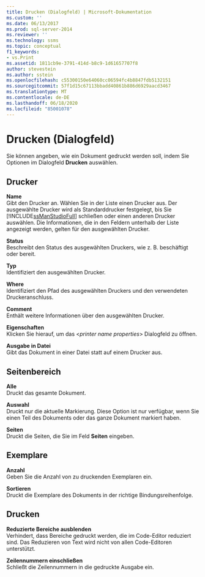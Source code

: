 ```yaml
---
title: Drucken (Dialogfeld) | Microsoft-Dokumentation
ms.custom: ''
ms.date: 06/13/2017
ms.prod: sql-server-2014
ms.reviewer: ''
ms.technology: ssms
ms.topic: conceptual
f1_keywords:
- vs.Print
ms.assetid: 1811cb9e-3791-414d-b8c9-1d61657707f8
author: stevestein
ms.author: sstein
ms.openlocfilehash: c55300150e64060cc06594fc4b8847fdb5132151
ms.sourcegitcommit: 57f1d15c67113bbadd40861b886d6929aacd3467
ms.translationtype: MT
ms.contentlocale: de-DE
ms.lasthandoff: 06/18/2020
ms.locfileid: "85001078"
---
```

# <a name="print-dialog-box"></a>Drucken (Dialogfeld)
  Sie können angeben, wie ein Dokument gedruckt werden soll, indem Sie Optionen im Dialogfeld **Drucken** auswählen.  
  
## <a name="printer"></a>Drucker  
 **Name**  
 Gibt den Drucker an. Wählen Sie in der Liste einen Drucker aus. Der ausgewählte Drucker wird als Standarddrucker festgelegt, bis Sie [!INCLUDE[ssManStudioFull](../../includes/ssmanstudiofull-md.md)] schließen oder einen anderen Drucker auswählen. Die Informationen, die in den Feldern unterhalb der Liste angezeigt werden, gelten für den ausgewählten Drucker.  
  
 **Status**  
 Beschreibt den Status des ausgewählten Druckers, wie z. B. beschäftigt oder bereit.  
  
 **Typ**  
 Identifiziert den ausgewählten Drucker.  
  
 **Where**  
 Identifiziert den Pfad des ausgewählten Druckers und den verwendeten Druckeranschluss.  
  
 **Comment**  
 Enthält weitere Informationen über den ausgewählten Drucker.  
  
 **Eigenschaften**  
 Klicken Sie hierauf, um das \<*printer name properties*> Dialogfeld zu öffnen.  
  
 **Ausgabe in Datei**  
 Gibt das Dokument in einer Datei statt auf einem Drucker aus.  
  
## <a name="page-range"></a>Seitenbereich  
 **Alle**  
 Druckt das gesamte Dokument.  
  
 **Auswahl**  
 Druckt nur die aktuelle Markierung. Diese Option ist nur verfügbar, wenn Sie einen Teil des Dokuments oder das ganze Dokument markiert haben.  
  
 **Seiten**  
 Druckt die Seiten, die Sie im Feld **Seiten** eingeben.  
  
## <a name="copies"></a>Exemplare  
 **Anzahl**  
 Geben Sie die Anzahl von zu druckenden Exemplaren ein.  
  
 **Sortieren**  
 Druckt die Exemplare des Dokuments in der richtige Bindungsreihenfolge.  
  
## <a name="print-what"></a>Drucken  
 **Reduzierte Bereiche ausblenden**  
 Verhindert, dass Bereiche gedruckt werden, die im Code-Editor reduziert sind. Das Reduzieren von Text wird nicht von allen Code-Editoren unterstützt.  
  
 **Zeilennummern einschließen**  
 Schließt die Zeilennummern in die gedruckte Ausgabe ein.  
  
  

